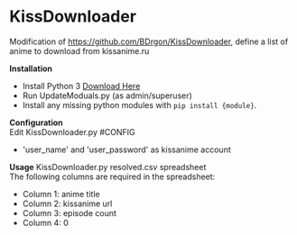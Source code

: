 # KissDownloader
Modification of https://github.com/BDrgon/KissDownloader, define a list of anime to download from kissanime.ru<br>


**Installation**
* Install Python 3 [Download Here](https://www.python.org/downloads/)
* Run UpdateModuals.py (as admin/superuser)
* Install any missing python modules with `pip install {module}`.

**Configuration**<br>
Edit KissDownloader.py #CONFIG<br>
* 'user_name' and 'user_password' as kissanime account

**Usage**
KissDownloader.py resolved.csv spreadsheet<br>
The following columns are required in the spreadsheet:<br>
* Column 1: anime title
* Column 2: kissanime url
* Column 3: episode count
* Column 4: 0
